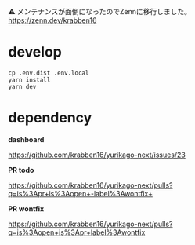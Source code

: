 ⚠️ メンテナンスが面倒になったのでZennに移行しました。
https://zenn.dev/krabben16

# develop

```
cp .env.dist .env.local
yarn install
yarn dev
```

# dependency

**dashboard**

https://github.com/krabben16/yurikago-next/issues/23

**PR todo**

https://github.com/krabben16/yurikago-next/pulls?q=is%3Apr+is%3Aopen+-label%3Awontfix+

**PR wontfix**

https://github.com/krabben16/yurikago-next/pulls?q=is%3Aopen+is%3Apr+label%3Awontfix
